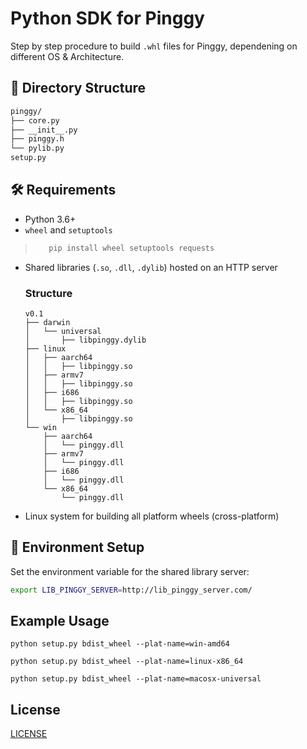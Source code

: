 # Python SDK for Pinggy

Step by step procedure to build `.whl` files for Pinggy, dependening on different OS & Architecture.

## 📁 Directory Structure
```bash
pinggy/
├── core.py
├── __init__.py
├── pinggy.h
└── pylib.py
setup.py
```

## 🛠️ Requirements

- Python 3.6+
- `wheel` and `setuptools`
> ```bash
>    pip install wheel setuptools requests
> ```
- Shared libraries (`.so`, `.dll`, `.dylib`) hosted on an HTTP server
    ### Structure
    ```
    v0.1
    ├── darwin
    │   └── universal
    │       ├── libpinggy.dylib
    ├── linux
    │   ├── aarch64
    │   │   ├── libpinggy.so
    │   ├── armv7
    │   │   ├── libpinggy.so
    │   ├── i686
    │   │   ├── libpinggy.so
    │   └── x86_64
    │       ├── libpinggy.so
    └── win
        ├── aarch64
        │   └── pinggy.dll
        ├── armv7
        │   └── pinggy.dll
        ├── i686
        │   └── pinggy.dll
        └── x86_64
            └── pinggy.dll
    ```
- Linux system for building all platform wheels (cross-platform)


## 🔧 Environment Setup

Set the environment variable for the shared library server:

```bash
export LIB_PINGGY_SERVER=http://lib_pinggy_server.com/
```

## Example Usage
```
python setup.py bdist_wheel --plat-name=win-amd64
```
```
python setup.py bdist_wheel --plat-name=linux-x86_64
```
```
python setup.py bdist_wheel --plat-name=macosx-universal
```

## License

[LICENSE](./LICENSE)
